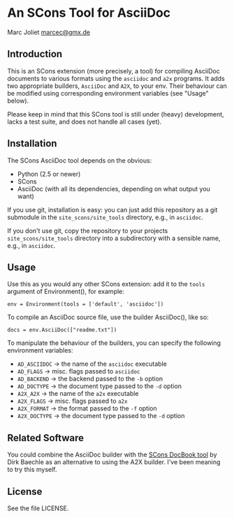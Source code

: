 # An SCons Tool for AsciiDoc
Marc Joliet <marcec@gmx.de>

## Introduction

This is an SCons extension (more precisely, a tool) for compiling AsciiDoc
documents to various formats using the `asciidoc` and `a2x` programs.  It adds
two appropriate builders, `AsciiDoc` and `A2X`, to your env.  Their behaviour
can be modified using corresponding environment variables (see "Usage" below).

Please keep in mind that this SCons tool is still under (heavy) development,
lacks a test suite, and does not handle all cases (yet).

## Installation

The SCons AsciiDoc tool depends on the obvious:

- Python (2.5 or newer)
- SCons
- AsciiDoc (with all its dependencies, depending on what output you want)

If you use git, installation is easy: you can just add this repository as a git
submodule in the `site_scons/site_tools` directory, e.g., in `asciidoc`.

If you don't use git, copy the repository to your projects
`site_scons/site_tools` directory into a subdirectory with a sensible name,
e.g., in `asciidoc`.

## Usage

Use this as you would any other SCons extension: add it to the `tools` argument
of Environment(), for example:

    env = Environment(tools = ['default', 'asciidoc'])

To compile an AsciiDoc source file, use the builder AsciiDoc(), like so:

    docs = env.AsciiDoc(["readme.txt"])

To manipulate the behaviour of the builders, you can specify the following
environment variables:

- `AD_ASCIIDOC` -> the name of the `asciidoc` executable
- `AD_FLAGS`    -> misc. flags passed to `asciidoc`
- `AD_BACKEND`  -> the backend passed to the `-b` option
- `AD_DOCTYPE`  -> the document type passed to the `-d` option
- `A2X_A2X`     -> the name of the `a2x` executable
- `A2X_FLAGS`   -> misc. flags passed to `a2x`
- `A2X_FORMAT`  -> the format passed to the `-f` option
- `A2X_DOCTYPE` -> the document type passed to the `-d` option

## Related Software

You could combine the AsciiDoc builder with the
[SCons DocBook tool](https://bitbucket.org/dirkbaechle/scons_docbook) by Dirk
Baechle as an alternative to using the A2X builder.  I've been meaning to try
this myself.

## License

See the file LICENSE.
